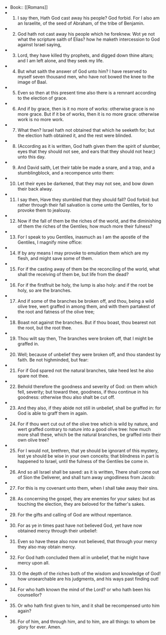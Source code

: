 - Book:: [[Romans]]
- 1. I say then, Hath God cast away his people? God forbid. For I also am an Israelite, of the seed of Abraham, of the tribe of Benjamin.
- 2. God hath not cast away his people which he foreknew. Wot ye not what the scripture saith of Elias? how he maketh intercession to God against Israel saying,
- 3. Lord, they have killed thy prophets, and digged down thine altars; and I am left alone, and they seek my life.
- 4. But what saith the answer of God unto him? I have reserved to myself seven thousand men, who have not bowed the knee to the image of Baal.
- 5. Even so then at this present time also there is a remnant according to the election of grace.
- 6. And if by grace, then is it no more of works: otherwise grace is no more grace. But if it be of works, then it is no more grace: otherwise work is no more work.
- 7. What then? Israel hath not obtained that which he seeketh for; but the election hath obtained it, and the rest were blinded.
- 8. (According as it is written, God hath given them the spirit of slumber, eyes that they should not see, and ears that they should not hear;) unto this day.
- 9. And David saith, Let their table be made a snare, and a trap, and a stumblingblock, and a recompence unto them:
- 10. Let their eyes be darkened, that they may not see, and bow down their back alway.
- 11. I say then, Have they stumbled that they should fall? God forbid: but rather through their fall salvation is come unto the Gentiles, for to provoke them to jealousy.
- 12. Now if the fall of them be the riches of the world, and the diminishing of them the riches of the Gentiles; how much more their fulness?
- 13. For I speak to you Gentiles, inasmuch as I am the apostle of the Gentiles, I magnify mine office:
- 14. If by any means I may provoke to emulation them which are my flesh, and might save some of them.
- 15. For if the casting away of them be the reconciling of the world, what shall the receiving of them be, but life from the dead?
- 16. For if the firstfruit be holy, the lump is also holy: and if the root be holy, so are the branches.
- 17. And if some of the branches be broken off, and thou, being a wild olive tree, wert graffed in among them, and with them partakest of the root and fatness of the olive tree;
- 18. Boast not against the branches. But if thou boast, thou bearest not the root, but the root thee.
- 19. Thou wilt say then, The branches were broken off, that I might be graffed in.
- 20. Well; because of unbelief they were broken off, and thou standest by faith. Be not highminded, but fear:
- 21. For if God spared not the natural branches, take heed lest he also spare not thee.
- 22. Behold therefore the goodness and severity of God: on them which fell, severity; but toward thee, goodness, if thou continue in his goodness: otherwise thou also shalt be cut off.
- 23. And they also, if they abide not still in unbelief, shall be graffed in: for God is able to graff them in again.
- 24. For if thou wert cut out of the olive tree which is wild by nature, and wert graffed contrary to nature into a good olive tree: how much more shall these, which be the natural branches, be graffed into their own olive tree?
- 25. For I would not, brethren, that ye should be ignorant of this mystery, lest ye should be wise in your own conceits; that blindness in part is happened to Israel, until the fulness of the Gentiles be come in.
- 26. And so all Israel shall be saved: as it is written, There shall come out of Sion the Deliverer, and shall turn away ungodliness from Jacob:
- 27. For this is my covenant unto them, when I shall take away their sins.
- 28. As concerning the gospel, they are enemies for your sakes: but as touching the election, they are beloved for the father's sakes.
- 29. For the gifts and calling of God are without repentance.
- 30. For as ye in times past have not believed God, yet have now obtained mercy through their unbelief:
- 31. Even so have these also now not believed, that through your mercy they also may obtain mercy.
- 32. For God hath concluded them all in unbelief, that he might have mercy upon all.
- 33. O the depth of the riches both of the wisdom and knowledge of God! how unsearchable are his judgments, and his ways past finding out!
- 34. For who hath known the mind of the Lord? or who hath been his counsellor?
- 35. Or who hath first given to him, and it shall be recompensed unto him again?
- 36. For of him, and through him, and to him, are all things: to whom be glory for ever. Amen.
